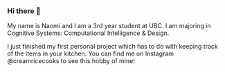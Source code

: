 ### Hi there 👋

<!--
**naaomitran/naaomitran** is a ✨ _special_ ✨ repository because its `README.md` (this file) appears on your GitHub profile.

Here are some ideas to get you started:

- 🔭 I’m currently working on ...
- 🌱 I’m currently learning ...
- 👯 I’m looking to collaborate on ...
- 🤔 I’m looking for help with ...
- 💬 Ask me about ...
- 📫 How to reach me: ...
- 😄 Pronouns: ...
- ⚡ Fun fact: ...
-->

My name is Naomi and I am a 3rd year student at UBC. 
I am majoring in Cognitive Systems: Computational Intelligence & Design.

I just finished my first personal project which has to do with keeping track of the items in your kitchen. You can find me on Instagram @creamricecooks to see this hobby of mine!




